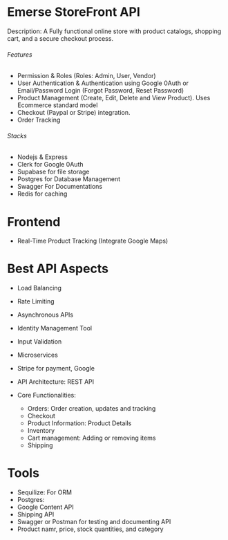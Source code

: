 # Emerse StoreFront API

Description: A Fully functional online store with product catalogs, shopping cart, and a secure checkout process.

###### Features
- Permission & Roles (Roles: Admin, User, Vendor)
- User Authentication & Authentication using Google 0Auth or Email/Password Login (Forgot Password, Reset Password)
- Product Management (Create, Edit, Delete and View Product). Uses Ecommerce standard model
- Checkout (Paypal or Stripe) integration.
- Order Tracking

###### Stacks
- Nodejs & Express
- Clerk for Google 0Auth
- Supabase for file storage
- Postgres for Database Management
- Swagger For Documentations
- Redis for caching


# Frontend
- Real-Time Product Tracking (Integrate Google Maps)

# Best API Aspects
- Load Balancing
- Rate Limiting
- Asynchronous APIs
- Identity Management Tool
- Input Validation
- Microservices
- Stripe for payment, Google 

- API Architecture: REST API
- Core Functionalities:
    - Orders: Order creation, updates and tracking
    - Checkout
    - Product Information: Product Details
    - Inventory
    - Cart management: Adding or removing items
    - Shipping
    
# Tools
- Sequilize: For ORM
- Postgres: 
- Google Content API
- Shipping API
- Swagger or Postman for testing and documenting API
- Product namr, price, stock quantities, and category